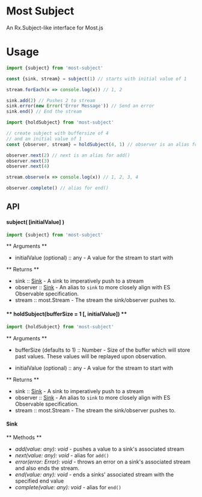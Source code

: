 # Most Subject

An Rx.Subject-like interface for Most.js

# Usage

```js
import {subject} from 'most-subject'

const {sink, stream} = subject(1) // starts with initial value of 1

stream.forEach(x => console.log(x)) // 1, 2

sink.add(2) // Pushes 2 to stream
sink.error(new Error('Error Message')) // Send an error
sink.end() // End the stream
```

```js
import {holdSubject} from 'most-subject'

// create subject with buffersize of 4
// and an initial value of 1
const {observer, stream} = holdSubject(4, 1) // observer is an alias for sink

observer.next(2) // next is an alias for add()
observer.next(3)
observer.next(4)

stream.observe(x => console.log(x)) // 1, 2, 3, 4

observer.complete() // alias for end()
```


## API

#### **subject( [initialValue] )**

```js
import {subject} from 'most-subject'
```

** Arguments **

  - initialValue (optional) :: any - A value for the stream to start with

** Returns **

  - sink :: [Sink](#Sink) - A sink to imperatively push to a stream
  - observer :: [Sink](#Sink) - An alias to `sink` to more closely align with ES Observable specification.
  - stream :: most.Stream - The stream the sink/observer pushes to.

#### ** holdSubject(bufferSize = 1 [, initialValue]) **
```js
import {holdSubject} from 'most-subject'
```

** Arguments **

  - bufferSize (defaults to 1) :: Number - Size of the buffer which will store past values. These values will be replayed upon observation.

  - initialValue (optional) :: any - A value for the stream to start with

** Returns **

  - sink :: [Sink](#sink) - A sink to imperatively push to a stream
  - observer :: [Sink](#sink) - An alias to `sink` to more closely align with ES Observable specification.
  - stream :: most.Stream - The stream the sink/observer pushes to.


#### Sink

** Methods **

  - *add(value: any): void* - pushes a value to a sink's associated stream
  - *next(value: any): void* - alias for `add()`
  - *error(error: Error): void* - throws an error on a sink's associated stream and also ends the stream.
  - *end(value: any): void* - ends a sinks' associated stream with the specified end value
  - *complete(value: any): void* - alias for `end()`
